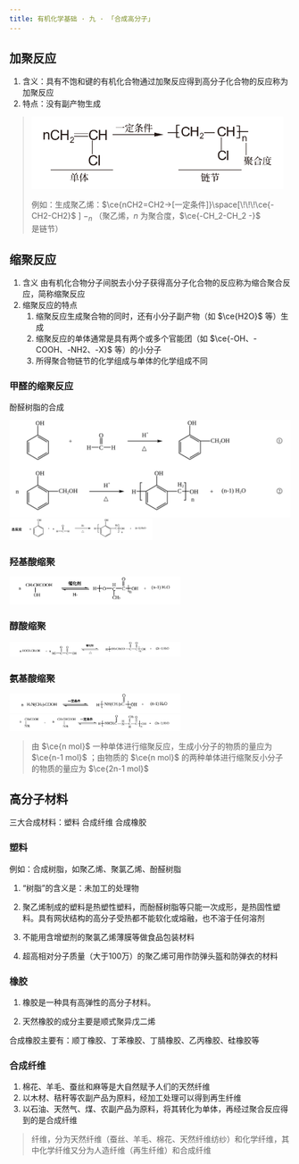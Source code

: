 ```yaml
---
title: 有机化学基础 · 九 · 「合成高分子」
---
```


## 加聚反应

1. 含义：具有不饱和键的有机化合物通过加聚反应得到高分子化合物的反应称为加聚反应
2. 特点：没有副产物生成

> <img title="" src="images/4.6.png"  height="130" >
>
> 例如：生成聚乙烯：$\ce{nCH2=CH2->[一定条件]}\space[\!\!\!\ce{-CH2-CH2}$ $]\!\!\!-_n$ （聚乙烯，$n$ 为聚合度，$\ce{-CH_2-CH_2 -}$ 是链节）

## 缩聚反应

1. 含义
   由有机化合物分子间脱去小分子获得高分子化合物的反应称为缩合聚合反应，简称缩聚反应
2. 缩聚反应的特点
   1. 缩聚反应生成聚合物的同时，还有小分子副产物（如 $\ce{H2O}$ 等）生成
   2. 缩聚反应的单体通常是具有两个或多个官能团（如 $\ce{-OH、-COOH、-NH2、-X}$ 等）的小分子
   3. 所得聚合物链节的化学组成与单体的化学组成不同

### 甲醛的缩聚反应

酚醛树脂的合成

<img src="./images/5.36.svg" style="zoom: 75%;" />

<img src="./images/5.37.svg" style="zoom: 25%;" />

### 羟基酸缩聚

<img src="./images/K-1.3.svg" style="zoom: 30%;" />

### 醇酸缩聚

<img src="./images/K-1.4.svg" style="zoom: 30%;" />

### 氨基酸缩聚

<img src="./images/K-1.5.svg" style="zoom: 30%;" />

<img src="./images/K-1.6.svg" style="zoom: 30%;" />

> 由 $\ce{n mol}$ 一种单体进行缩聚反应，生成小分子的物质的量应为 $\ce{n-1 mol}$ ；由物质的 $\ce{n mol}$ 的两种单体进行缩聚反小分子的物质的量应为 $\ce{2n-1 mol}$ 


## 高分子材料

三大合成材料：塑料 合成纤维 合成橡胶

### 塑料

例如：合成树脂，如聚乙烯、聚氯乙烯、酚醛树脂

1. “树脂”的含义是：未加工的处理物

2. 聚乙烯制成的塑料是热塑性塑料，而酚醛树脂等只能一次成形，是热固性塑料。具有网状结构的高分子受热都不能软化或熔融，也不溶于任何溶剂

3. 不能用含增塑剂的聚氯乙烯薄膜等做食品包装材料

4. 超高相对分子质量（大于100万）的聚乙烯可用作防弹头盔和防弹衣的材料

### 橡胶

1. 橡胶是一种具有高弹性的高分子材料。

2. 天然橡胶的成分主要是顺式聚异戊二烯

合成橡胶主要有：顺丁橡胶、丁苯橡胶、丁腈橡胶、乙丙橡胶、硅橡胶等

### 合成纤维

1. 棉花、羊毛、蚕丝和麻等是大自然赋予人们的天然纤维
2. 以木材、秸秆等农副产品为原料，经加工处理可以得到再生纤维
3. 以石油、天然气、煤、农副产品为原料，将其转化为单体，再经过聚合反应得到的是合成纤维

> 纤维，分为天然纤维（蚕丝、羊毛、棉花、天然纤维纺纱）和化学纤维，其中化学纤维又分为人造纤维（再生纤维）和合成纤维
